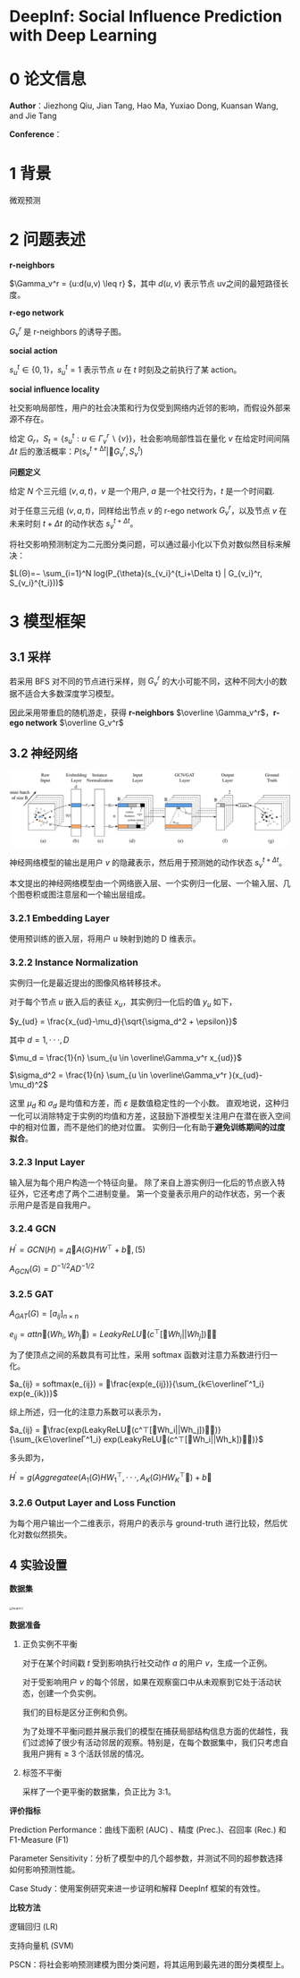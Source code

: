 # DeepInf: Social Influence Prediction with Deep Learning

# 0 论文信息

**Author**：Jiezhong Qiu, Jian Tang, Hao Ma, Yuxiao Dong, Kuansan Wang, and Jie Tang

**Conference**：



# 1 背景

微观预测



# 2 问题表述

**r-neighbors**

$\Gamma_v^r = \{u:d(u,v) \leq r\} $，其中 $d(u,v)$ 表示节点 uv之间的最短路径长度。

**r-ego network**

$G_v^r$ 是 r-neighbors 的诱导子图。

**social action**

$s_u^t \in \{0,1\}$，$s_u^t =1$ 表示节点 $u$ 在 $t$ 时刻及之前执行了某 action。

**social influence locality**

社交影响局部性，用户的社会决策和行为仅受到网络内近邻的影响，而假设外部来源不存在。

给定 $G_r$，$S_t = \{s_u^t : u ∈ \Gamma^r_v \backslash \{v\}\}$，社会影响局部性旨在量化 $v$ 在给定时间间隔 $\Delta t$ 后的激活概率：$P(s^{t+∆t}_v |􏰍G^r_v,S^t_v)$

**问题定义**

给定 $N$ 个三元组 $(v,a,t)$，$v$ 是一个用户,  $a$ 是一个社交行为，$t$ 是一个时间戳.

对于任意三元组 $(v,a,t)$，同样给出节点 $v$ 的 r-ego network $G_v^r$，以及节点 $v$ 在未来时刻 $t+\Delta t$ 的动作状态 $s^{t+\Delta t}_v$。

将社交影响预测制定为二元图分类问题，可以通过最小化以下负对数似然目标来解决：

$L(Θ)=− \sum_{i=1}^N log(P_{\theta}(s_{v_i}^{t_i+\Delta t} | G_{v_i}^r, S_{v_i}^{t_i}))$



# 3 模型框架

## 3.1 采样

若采用 BFS 对不同的节点进行采样，则 $G_v^r$ 的大小可能不同，这种不同大小的数据不适合大多数深度学习模型。

因此采用带重启的随机游走，获得 **r-neighbors**  $\overline \Gamma_v^r$，**r-ego network** $\overline G_v^r$



## 3.2 神经网络

![DeepInf-1](./DeepInf-1.png)

神经网络模型的输出是用户 $v$ 的隐藏表示，然后用于预测她的动作状态 $s^{t+\Delta t}_v$。

本文提出的神经网络模型由一个网络嵌入层、一个实例归一化层、一个输入层、几个图卷积或图注意层和一个输出层组成。

### 3.2.1 Embedding Layer

使用预训练的嵌入层，将用户 u 映射到她的 D 维表示。

### 3.2.2 Instance Normalization

实例归一化是最近提出的图像风格转移技术。

对于每个节点 $u$ 嵌入后的表征 $x_u$，其实例归一化后的值 $y_u$ 如下，

$y_{ud} = \frac{x_{ud}-\mu_d}{\sqrt{\sigma_d^2 + \epsilon}}$

其中 $d = 1, · · · , D$

$\mu_d = \frac{1}{n} \sum_{u \in \overline\Gamma_v^r x_{ud}}$

$\sigma_d^2 = \frac{1}{n} \sum_{u \in \overline\Gamma_v^r }(x_{ud}-\mu_d)^2$

这里 $μ_d$ 和 $σ_d$ 是均值和方差，而 $ε$ 是数值稳定性的一个小数。 直观地说，这种归一化可以消除特定于实例的均值和方差，这鼓励下游模型关注用户在潜在嵌入空间中的相对位置，而不是他们的绝对位置。 实例归一化有助于**避免训练期间的过度拟合**。

### 3.2.3 Input Layer

输入层为每个用户构造一个特征向量。 除了来自上游实例归一化后的节点嵌入特征外，它还考虑了两个二进制变量。 第一个变量表示用户的动作状态，另一个表示用户是否是自我用户。

### 3.2.4 GCN

$H^′=GCN(H)=д􏰉A(G)HW^⊤+b􏰊, (5)$

$A_{GCN}(G) = D^{−1/2}AD^{−1/2}$

### 3.2.5 GAT

$A_{GAT}(G) = [a_{ij}]_{n×n}$

$e_{ij} =attn􏰉(Wh_i,Wh_j􏰊)=LeakyReLU􏰉(c^⊤[􏰋Wh_i||Wh_j])􏰌􏰊$

为了使顶点之间的系数具有可比性，采用 softmax 函数对注意力系数进行归一化。

$a_{ij} = softmax(e_{ij}) = 􏰄\frac{exp(e_{ij})}{\sum_{k∈\overlineΓ^1_i} exp(e_{ik})}$

综上所述，归一化的注意力系数可以表示为，

$a_{ij} = 􏰄\frac{exp(LeakyReLU􏰉(c^⊤[􏰋Wh_i||Wh_j])􏰌􏰊)}{\sum_{k∈\overlineΓ^1_i} exp(LeakyReLU􏰉(c^⊤[􏰋Wh_i||Wh_k])􏰌􏰊)}$

多头即为，

$H^′ =g(Aggregatee(A_1(G)HW^⊤_1,···,A_K(G)HW^⊤_K􏰊)+b􏰊$

### 3.2.6 Output Layer and Loss Function

为每个用户输出一个二维表示，将用户的表示与 ground-truth 进行比较，然后优化对数似然损失。



## 4 实验设置

**数据集**

 <img src="../DeepInf-2.png" alt="DeepInf-2" style="zoom:30%;" />

**数据准备**

1. 正负实例不平衡

   对于在某个时间戳 $t$ 受到影响执行社交动作 $a$ 的用户 $v$，生成一个正例。

   对于受影响用户 $v$ 的每个邻居，如果在观察窗口中从未观察到它处于活动状态，创建一个负实例。

   我们的目标是区分正例和负例。

   为了处理不平衡问题并展示我们的模型在捕获局部结构信息方面的优越性，我们过滤掉了很少有活动邻居的观察。特别是，在每个数据集中，我们只考虑自我用户拥有 ≥ 3 个活跃邻居的情况。

2. 标签不平衡

   采样了一个更平衡的数据集，负正比为 3:1。

**评价指标**

Prediction Performance：曲线下面积 (AUC) 、精度 (Prec.)、召回率 (Rec.) 和 F1-Measure (F1)

Parameter Sensitivity：分析了模型中的几个超参数，并测试不同的超参数选择如何影响预测性能。

Case Study：使用案例研究来进一步证明和解释 DeepInf 框架的有效性。

**比较方法**

逻辑回归 (LR)

支持向量机 (SVM)

PSCN：将社会影响预测建模为图分类问题，将其运用到最先进的图分类模型上。
